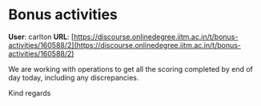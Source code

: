 # Bonus activities

**User**: carlton
**URL**: [https://discourse.onlinedegree.iitm.ac.in/t/bonus-activities/160588/2](https://discourse.onlinedegree.iitm.ac.in/t/bonus-activities/160588/2)

We are working with operations to get all the scoring completed by end of day today, including any discrepancies.

Kind regards
